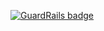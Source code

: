 
[![GuardRails badge](https://badges.production.guardrails.io/shtakai/swift-book.svg)](https://www.guardrails.io)
